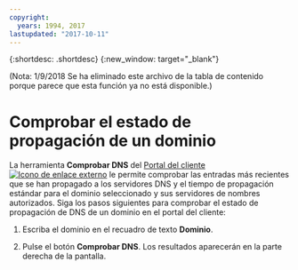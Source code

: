 ```yaml
---
copyright:
  years: 1994, 2017
lastupdated: "2017-10-11"
---
```


{:shortdesc: .shortdesc}
{:new_window: target="_blank"}

(Nota: 1/9/2018 Se ha eliminado este archivo de la tabla de contenido porque parece que esta función ya no está disponible.)

# Comprobar el estado de propagación de un dominio

La herramienta **Comprobar DNS** del [Portal del cliente ![Icono de enlace externo](../../icons/launch-glyph.svg "Icono de enlace externo")](https://control.softlayer.com/) le permite comprobar las entradas más recientes que se han propagado a los servidores DNS y el tiempo de propagación estándar para el dominio seleccionado y sus servidores de nombres autorizados.  Siga los pasos siguientes para comprobar el estado de propagación de DNS de un dominio en el portal del cliente:

1. Escriba el dominio en el recuadro de texto **Dominio**.

2. Pulse el botón **Comprobar DNS**.  Los resultados aparecerán en la parte derecha de la pantalla.
